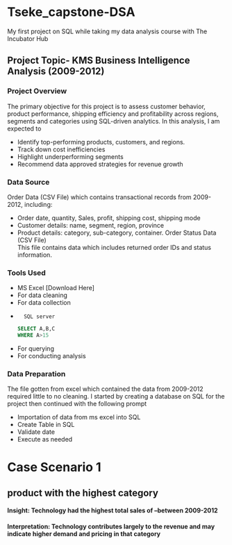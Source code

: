 # Tseke_capstone-DSA
My first project on SQL while taking my data analysis course with The Incubator Hub

## Project Topic- KMS Business Intelligence Analysis (2009-2012)
### Project Overview
The primary objective for this project is to assess customer behavior, product performance, shipping efficiency and profitability across regions, segments and categories using SQL-driven analytics. In this analysis, I am expected to
-  Identify top-performing products, customers, and regions.
-  Track down cost inefficiencies
-  Highlight underperforming segments
-  Recommend data approved strategies for revenue growth
### Data Source
Order Data (CSV File) which contains transactional records from 2009-2012, including:
- Order date, quantity, Sales, profit, shipping cost, shipping mode
- Customer details: name, segment, region, province
- Product details: category, sub-category, container.
Order Status Data (CSV File)	
This file contains data which includes returned order IDs and status information.
### Tools Used
-	MS Excel  [Download Here]
- For data cleaning
- 	For data collection
- 		SQL server
  ``` SQL
  SELECT A,B,C
  WHERE A>15
  ```
-	For querying
-	For conducting analysis
### Data Preparation
The file gotten from excel which contained the data from 2009-2012 required little to no cleaning. I started by creating a database on SQL for the project then continued with the following prompt
- Importation of data from ms excel into SQL
-	Create Table in SQL
-	Validate date
-	Execute as needed
  # Case Scenario 1
## product with the highest category

#### Insight: Technology had the highest total sales of –between 2009-2012
#### Interpretation: Technology contributes largely to the revenue and may indicate higher demand and pricing in that category




